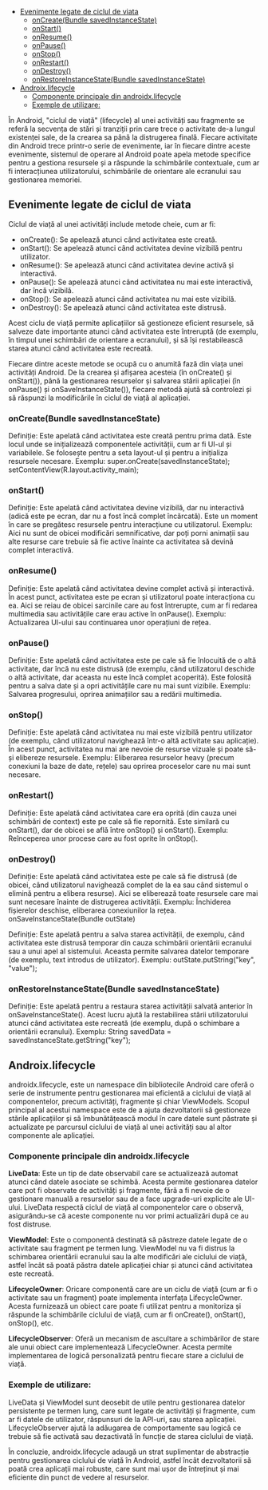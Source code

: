 <!-- TOC -->

- [Evenimente legate de ciclul de viata](#evenimente-legate-de-ciclul-de-viata)
  - [onCreate(Bundle savedInstanceState)](#oncreatebundle-savedinstancestate)
  - [onStart()](#onstart)
  - [onResume()](#onresume)
  - [onPause()](#onpause)
  - [onStop()](#onstop)
  - [onRestart()](#onrestart)
  - [onDestroy()](#ondestroy)
  - [onRestoreInstanceState(Bundle savedInstanceState)](#onrestoreinstancestatebundle-savedinstancestate)
- [Androix.lifecycle](#androixlifecycle)
  - [Componente principale din androidx.lifecycle](#componente-principale-din-androidxlifecycle)
  - [Exemple de utilizare:](#exemple-de-utilizare)

<!-- /TOC -->



În Android, "ciclul de viață" (lifecycle) al unei activități sau fragmente se referă la secvența de stări și tranziții prin care trece o activitate de-a lungul existenței sale, de la crearea sa până la distrugerea finală. Fiecare activitate din Android trece printr-o serie de evenimente, iar în fiecare dintre aceste evenimente, sistemul de operare al Android poate apela metode specifice pentru a gestiona resursele și a răspunde la schimbările contextuale, cum ar fi interacțiunea utilizatorului, schimbările de orientare ale ecranului sau gestionarea memoriei.

## Evenimente legate de ciclul de viata

Ciclul de viață al unei activități include metode cheie, cum ar fi:

- onCreate(): Se apelează atunci când activitatea este creată.
- onStart(): Se apelează atunci când activitatea devine vizibilă pentru utilizator.
- onResume(): Se apelează atunci când activitatea devine activă și interactivă.
- onPause(): Se apelează atunci când activitatea nu mai este interactivă, dar încă vizibilă.
- onStop(): Se apelează atunci când activitatea nu mai este vizibilă.
- onDestroy(): Se apelează atunci când activitatea este distrusă.

Acest ciclu de viață permite aplicațiilor să gestioneze eficient resursele, să salveze date importante atunci când activitatea este întreruptă (de exemplu, în timpul unei schimbări de orientare a ecranului), și să își restabilească starea atunci când activitatea este recreată.

Fiecare dintre aceste metode se ocupă cu o anumită fază din viața unei activități Android. De la crearea și afișarea acesteia (în onCreate() și onStart()), până la gestionarea resurselor și salvarea stării aplicației (în onPause() și onSaveInstanceState()), fiecare metodă ajută să controlezi și să răspunzi la modificările în ciclul de viață al aplicației.


### onCreate(Bundle savedInstanceState)

Definiție: Este apelată când activitatea este creată pentru prima dată. Este locul unde se inițializează componentele activității, cum ar fi UI-ul și variabilele. Se folosește pentru a seta layout-ul și pentru a inițializa resursele necesare.
Exemplu: super.onCreate(savedInstanceState); setContentView(R.layout.activity_main);

### onStart()

Definiție: Este apelată când activitatea devine vizibilă, dar nu interactivă (adică este pe ecran, dar nu a fost încă complet încărcată). Este un moment în care se pregătesc resursele pentru interacțiune cu utilizatorul.
Exemplu: Aici nu sunt de obicei modificări semnificative, dar poți porni animații sau alte resurse care trebuie să fie active înainte ca activitatea să devină complet interactivă.

### onResume()

Definiție: Este apelată când activitatea devine complet activă și interactivă. În acest punct, activitatea este pe ecran și utilizatorul poate interacționa cu ea. Aici se reiau de obicei sarcinile care au fost întrerupte, cum ar fi redarea multimedia sau activitățile care erau active în onPause().
Exemplu: Actualizarea UI-ului sau continuarea unor operațiuni de rețea.

### onPause()

Definiție: Este apelată când activitatea este pe cale să fie înlocuită de o altă activitate, dar încă nu este distrusă (de exemplu, când utilizatorul deschide o altă activitate, dar aceasta nu este încă complet acoperită). Este folosită pentru a salva date și a opri activitățile care nu mai sunt vizibile.
Exemplu: Salvarea progresului, oprirea animațiilor sau a redării multimedia.

### onStop()

Definiție: Este apelată când activitatea nu mai este vizibilă pentru utilizator (de exemplu, când utilizatorul navighează într-o altă activitate sau aplicație). În acest punct, activitatea nu mai are nevoie de resurse vizuale și poate să-și elibereze resursele.
Exemplu: Eliberarea resurselor heavy (precum conexiuni la baze de date, rețele) sau oprirea proceselor care nu mai sunt necesare.

### onRestart()

Definiție: Este apelată când activitatea care era oprită (din cauza unei schimbări de context) este pe cale să fie repornită. Este similară cu onStart(), dar de obicei se află între onStop() și onStart().
Exemplu: Reînceperea unor procese care au fost oprite în onStop().

### onDestroy()

Definiție: Este apelată când activitatea este pe cale să fie distrusă (de obicei, când utilizatorul navighează complet de la ea sau când sistemul o elimină pentru a elibera resurse). Aici se eliberează toate resursele care mai sunt necesare înainte de distrugerea activității.
Exemplu: Închiderea fișierelor deschise, eliberarea conexiunilor la rețea.
onSaveInstanceState(Bundle outState)

Definiție: Este apelată pentru a salva starea activității, de exemplu, când activitatea este distrusă temporar din cauza schimbării orientării ecranului sau a unui apel al sistemului. Aceasta permite salvarea datelor temporare (de exemplu, text introdus de utilizator).
Exemplu: outState.putString("key", "value");

### onRestoreInstanceState(Bundle savedInstanceState)

Definiție: Este apelată pentru a restaura starea activității salvată anterior în onSaveInstanceState(). Acest lucru ajută la restabilirea stării utilizatorului atunci când activitatea este recreată (de exemplu, după o schimbare a orientării ecranului).
Exemplu: String savedData = savedInstanceState.getString("key");

## Androix.lifecycle 

androidx.lifecycle, este un namespace din bibliotecile Android care oferă o serie de instrumente pentru gestionarea mai eficientă a ciclului de viață al componentelor, precum activități, fragmente și chiar ViewModels. Scopul principal al acestui namespace este de a ajuta dezvoltatorii să gestioneze stările aplicațiilor și să îmbunătățească modul în care datele sunt păstrate și actualizate pe parcursul ciclului de viață al unei activități sau al altor componente ale aplicației.

### Componente principale din androidx.lifecycle

**LiveData**: Este un tip de date observabil care se actualizează automat atunci când datele asociate se schimbă. Acesta permite gestionarea datelor care pot fi observate de activități și fragmente, fără a fi nevoie de o gestionare manuală a resurselor sau de a face upgrade-uri explicite ale UI-ului. LiveData respectă ciclul de viață al componentelor care o observă, asigurându-se că aceste componente nu vor primi actualizări după ce au fost distruse.

**ViewModel**: Este o componentă destinată să păstreze datele legate de o activitate sau fragment pe termen lung. ViewModel nu va fi distrus la schimbarea orientării ecranului sau la alte modificări ale ciclului de viață, astfel încât să poată păstra datele aplicației chiar și atunci când activitatea este recreată.

**LifecycleOwner**: Oricare componentă care are un ciclu de viață (cum ar fi o activitate sau un fragment) poate implementa interfața LifecycleOwner. Acesta furnizează un obiect care poate fi utilizat pentru a monitoriza și răspunde la schimbările ciclului de viață, cum ar fi onCreate(), onStart(), onStop(), etc.

**LifecycleObserver**: Oferă un mecanism de ascultare a schimbărilor de stare ale unui obiect care implementează LifecycleOwner. Acesta permite implementarea de logică personalizată pentru fiecare stare a ciclului de viață.

### Exemple de utilizare:
LiveData și ViewModel sunt deosebit de utile pentru gestionarea datelor persistente pe termen lung, care sunt legate de activități și fragmente, cum ar fi datele de utilizator, răspunsuri de la API-uri, sau starea aplicației.
LifecycleObserver ajută la adăugarea de comportamente sau logică ce trebuie să fie activată sau dezactivată în funcție de starea ciclului de viață.

În concluzie, androidx.lifecycle adaugă un strat suplimentar de abstracție pentru gestionarea ciclului de viață în Android, astfel încât dezvoltatorii să poată crea aplicații mai robuste, care sunt mai ușor de întreținut și mai eficiente din punct de vedere al resurselor.